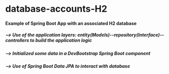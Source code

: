 # database-accounts-H2

<h4>Example of Spring Boot App with an associated H2 database</h4>
<h5>--> Use of the application layers: entity(Models)--repository(Interface)--controllers to build the application logic</h5>
<h5>--> Initialized some data in a DevBootstrap Spring Boot component</h5>
<h5>--> Use of Spring Boot Data JPA to interact with database</h5>
